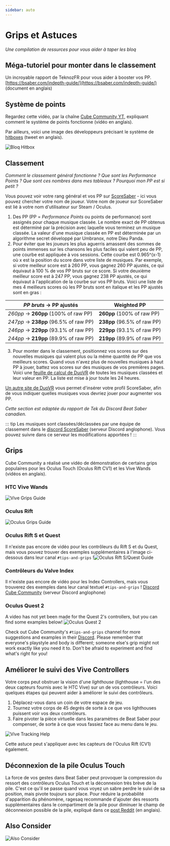 ```yaml
---
sidebar: auto
---
```


# Grips et Astuces
_Une compilation de ressurces pour vous aider à taper les bloq_

## Méga-tutoriel pour monter dans le classement
Un incroyable rapport de TeknozFR pour vous aider à booster vos PP. [https://bsaber.com/indepth-guide/](https://bsaber.com/indepth-guide/) (document en anglais)

## Système de points
Regardez cette vidéo, par la chaîne [Cube Community YT](https://www.youtube.com/channel/UCdG9zS8jVcQIKl7plwWXUkg), expliquant comment le système de points fonctionne (vidéo en anglais).

<YouTube url='https://www.youtube.com/watch?v=rVbXCGddspA' />

Par ailleurs, voici une image des développeurs précisant le système de [hitboxes](https://twitter.com/Split82/status/979365834324889600) (tweet en anglais).

![Bloq Hitbox](~@images/mapping/hitbox-from-split.jpg)

## Classement
*Comment le classement général fonctionne ? Que sont les Performance Points ? Que sont ces nombres dans mes tableaux ? Pourquoi mon PP est si petit ?*

Vous pouvez voir votre rang général et vos PP sur [ScoreSaber](https://scoresaber.com/global) - ici vous pouvez chercher votre nom de joueur. Votre nom de joueur sur ScoreSaber est lié à votre nom d'utilisateur sur Steam / Oculus.

1. Des PP (PP = *Performance Points* ou points de performance) sont assignés pour chaque musique classée. Le nombre exact de PP obtenus est déterminé par la précision avec laquelle vous terminez un musique classée. La valeur d'une musique classée en PP est déterminée par un algorithme secret développé par Umbranox, notre Dieu Panda.
2. Pour éviter que les joueurs les plus aguerris amassent des sommes de points immenses sur les chansons les plus faciles qui valent peu de PP, une courbe est appliquée à vos sessions. Cette courbe est 0.965^(x-1) où x est la position du score dans votre liste de musiques. Par exemple, si votre meilleur score est à 260 PP, vous gagnez 260 PP ajustés, ce qui équivaut à 100 % de vos PP bruts sur ce score. Si votre deuxième meilleur score est à 247 PP, vous gagnez 238 PP ajustés, ce qui équivaut à l'application de la courbe sur vos PP bruts. Voici une liste de mes 4 meilleurs scores où les PP bruts sont en italique et les PP ajustés sont en gras :

| *PP bruts* -> **PP ajustés**            | Weighted PP                  |
| --------------------------------------- | ---------------------------- |
| *260pp* -> **260pp** (100% of raw PP)   | **260pp** (100% of raw PP)   |
| *247pp* -> **238pp** (96.5% of raw PP)  | **238pp** (96.5% of raw PP)  |
| *246pp* -> **229pp** (93.1% of raw PP)  | **229pp** (93.1% of raw PP)  |
| *244pp* -> **219pp**  (89.9% of raw PP) | **219pp**  (89.9% of raw PP) |

3. Pour monter dans le classement, positionnez vos scores sur des nouvelles musiques qui valent plus ou la même quantité de PP que vos meilleurs scores. Quand vous n'avez plus de nouvelles musiques à haut PP à jouer, battez vos scores sur des musiques de vos premières pages. Voici une [feuille de calcul de DuoVR](https://docs.google.com/spreadsheets/d/1ufWgF2tWS0gD3pIr0_d37EkIcmCrUy1x6hyzPEZDPNc/edit#gid=1775412672) de toutes les musiques classées et leur valeur en PP. La liste est mise à jour toute les 24 heures.

[Un autre site de DuoVR](https://duovr.github.io/BigPP/) vous permet d'insérer votre profil ScoreSaber, afin de vous indiquer quelles musiques vous devriez jouer pour augmenter vos PP.

*Cette section est adaptée du rapport de Tek du Discord Beat Saber canadien.*

::: tip Les musiques sont classées/déclassées par une équipe de classement dans le [discord ScoreSaber](https://discord.gg/WpuDMwU) (serveur Discord anglophone). Vous pouvez suivre dans ce serveur les modifications apportées ! :::

## Grips
Cube Community a réalisé une vidéo de démonstration de certains grips populaires pour les Oculus Touch (Oculus Rift CV1) et les Vive Wands (vidéos en anglais).

### HTC Vive Wands
<YouTube url='https://www.youtube.com/watch?v=G7x_wb7RrgU' />

![Vive Grips Guide](~@images/grips-and-tricks/vive-grips-guide.jpg)

### Oculus Rift
<YouTube url='https://www.youtube.com/watch?v=XFt90q69aEA' />

![Oculus Grips Guide](~@images/grips-and-tricks/oculus-grips-guide.jpg)

### Oculus Rift S et Quest
Il n'existe pas encore de vidéo pour les contrôleurs du Rift S et du Quest, mais vous pouvez trouver des exemples supplémentaires à l'image ci-dessous dans leur canal `#tips-and-grips` !![Oculus Rift S/Quest Guide](~@images/grips-and-tricks/touch2-grips.jpg)

### Contrôleurs du Valve Index
Il n'existe pas encore de vidéo pour les Index Controllers, mais vous trouverez des exemples dans leur canal textuel `#tips-and-grips` ! [Discord Cube Community](https://discord.gg/dwe8mbC) (serveur Discord anglophone)

### Oculus Quest 2
A video has not yet been made for the Quest 2's controllers, but you can find some examples below! ![Oculus Quest 2](~@images/grips-and-tricks/touch3-grips.jpg)

Check out Cube Community's `#tips-and-grips` channel for more suggestions and examples in their [Discord](https://discord.gg/dwe8mbC). Please remember that everyone's playstyle and body is different; someone else's grip might not work exactly like you need it to. Don't be afraid to experiment and find what's right for you!

## Améliorer le suivi des Vive Controllers
Votre corps peut obstruer la vision d'une *lighthouse* (lighthouse = l'un des deux capteurs fournis avec le HTC Vive) sur un de vos contrôleurs. Voici quelques étapes qui peuvent aider à améliorer le suivi des contrôleurs.

1. Déplacez-vous dans un coin de votre espace de jeu.
2. Tournez votre corps de 45 degrés de sorte à ce que vos lighthouses puissent voir vos deux contrôleurs.
3. Faire pivoter la pièce virtuelle dans les paramètres de Beat Saber pour compenser, de sorte à ce que vous fassiez face au menu dans le jeu.

![Vive Tracking Help](~@images/grips-and-tricks/vive-tracking-help.gif)

Cette astuce peut s'appliquer avec les capteurs de l'Oculus Rift (CV1) également.

## Déconnexion de la pile Oculus Touch
La force de vos gestes dans Beat Saber peut provoquer la compression du ressort des contrôleurs Oculus Touch et la déconnexion très brève de la pile. C'est ce qu'il se passe quand vous voyez un sabre perdre le suivi de sa position, mais pivote toujours sur place. Pour réduire la probabilité d'apparition du phénomène, ragesaq recommande d'ajouter des ressorts supplémentaires dans le compartiment de la pile pour diminuer le champ de déconnexion possible de la pile, expliqué dans ce [post Reddit](https://www.reddit.com/r/oculus/comments/a2h7o4/psa_adding_an_additional_spring_to_the_battery/?st=JR9Q7OEZ&sh=a7a3d091) (en anglais).

## Also Consider
![Also Consider](~@images/grips-and-tricks/allow-adequate-room-around-you-during-game-play-put-on-27689465.png)
